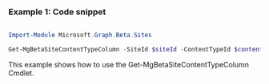 ### Example 1: Code snippet

```powershell

Import-Module Microsoft.Graph.Beta.Sites

Get-MgBetaSiteContentTypeColumn -SiteId $siteId -ContentTypeId $contentTypeId

```
This example shows how to use the Get-MgBetaSiteContentTypeColumn Cmdlet.

